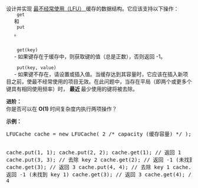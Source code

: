 <html>
 <body>
  <p>
   设计并实现
   <a href="https://baike.baidu.com/item/%E7%BC%93%E5%AD%98%E7%AE%97%E6%B3%95">
    最不经常使用（LFU）
   </a>
   缓存的数据结构。它应该支持以下操作：
   <code>
    get
   </code>
   和
   <code>
    put
   </code>
   。
  </p>
  <p>
   <code>
    get(key)
   </code>
   - 如果键存在于缓存中，则获取键的值（总是正数），否则返回 -1。
   <br/>
   <code>
    put(key, value)
   </code>
   - 如果键不存在，请设置或插入值。当缓存达到其容量时，它应该在插入新项目之前，使最不经常使用的项目无效。在此问题中，当存在平局（即两个或更多个键具有相同使用频率）时，
   <strong>
    最近
   </strong>
   最少使用的键将被去除。
  </p>
  <p>
   <strong>
    进阶：
   </strong>
   <br/>
   你是否可以在
   <strong>
    O(1)
   </strong>
   时间复杂度内执行两项操作？
  </p>
  <p>
   <strong>
    示例：
   </strong>
  </p>
  <pre>
LFUCache cache = new LFUCache( 2 /* capacity (缓存容量) */ );

cache.put(1, 1);
cache.put(2, 2);
cache.get(1);       // 返回 1
cache.put(3, 3);    // 去除 key 2
cache.get(2);       // 返回 -1 (未找到key 2)
cache.get(3);       // 返回 3
cache.put(4, 4);    // 去除 key 1
cache.get(1);       // 返回 -1 (未找到 key 1)
cache.get(3);       // 返回 3
cache.get(4);       // 返回 4</pre>
 </body>
</html>